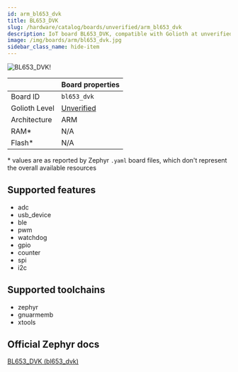 ```yaml
---
id: arm_bl653_dvk
title: BL653_DVK
slug: /hardware/catalog/boards/unverified/arm_bl653_dvk
description: IoT board BL653_DVK, compatible with Golioth at unverified level.
image: /img/boards/arm/bl653_dvk.jpg
sidebar_class_name: hide-item
---
```


[//]: # (This is an auto-generated file, do not edit! Changes to it will be lost upon re-generation)

![BL653_DVK!](/img/boards/arm/bl653_dvk.jpg "BL653_DVK")

|                | Board properties     |
| -------------  | -------------------- |
| Board ID       | `bl653_dvk` |
| Golioth Level  | [Unverified](/hardware#unverified-boards) |
| Architecture   | ARM |
| RAM*           | N/A |
| Flash*         | N/A |

\* values are as reported by Zephyr `.yaml` board files, which don't represent the overall available resources



## Supported features

* adc
* usb_device
* ble
* pwm
* watchdog
* gpio
* counter
* spi
* i2c

## Supported toolchains

* zephyr
* gnuarmemb
* xtools

## Official Zephyr docs

[BL653_DVK (bl653_dvk)](https://docs.zephyrproject.org/latest/boards/arm/bl653_dvk/doc/index.html)
